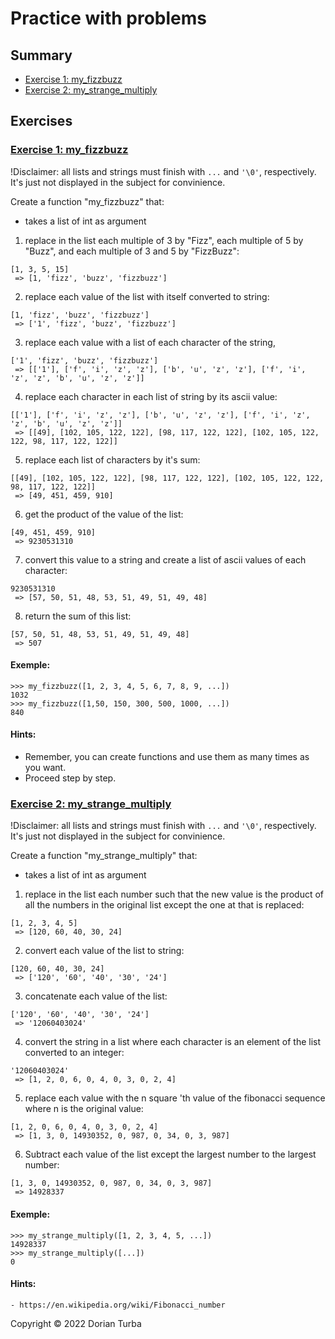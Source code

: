 # Practice with problems

## Summary

- [Exercise 1: my_fizzbuzz][exercise 1 header]
- [Exercise 2: my_strange_multiply][exercise 2 header]

## Exercises

### [Exercise 1: my_fizzbuzz][summary header]

!Disclaimer: all lists and strings must finish with `...` and `'\0'`,
respectively.
It's just not displayed in the subject for convinience.

Create a function "my_fizzbuzz" that:

- takes a list of int as argument

1. replace in the list each multiple of 3 by "Fizz", each multiple of 5 by
   "Buzz", and each multiple of 3 and 5 by "FizzBuzz":

```
[1, 3, 5, 15]
 => [1, 'fizz', 'buzz', 'fizzbuzz']
```

2. replace each value of the list with itself converted to string:

```
[1, 'fizz', 'buzz', 'fizzbuzz']
 => ['1', 'fizz', 'buzz', 'fizzbuzz']
```

3. replace each value with a list of each character of the string,

```
['1', 'fizz', 'buzz', 'fizzbuzz']
 => [['1'], ['f', 'i', 'z', 'z'], ['b', 'u', 'z', 'z'], ['f', 'i', 'z', 'z', 'b', 'u', 'z', 'z']]
```

4. replace each character in each list of string by its ascii value:

```
[['1'], ['f', 'i', 'z', 'z'], ['b', 'u', 'z', 'z'], ['f', 'i', 'z', 'z', 'b', 'u', 'z', 'z']]
 => [[49], [102, 105, 122, 122], [98, 117, 122, 122], [102, 105, 122, 122, 98, 117, 122, 122]]
```

5. replace each list of characters by it's sum:

```
[[49], [102, 105, 122, 122], [98, 117, 122, 122], [102, 105, 122, 122, 98, 117, 122, 122]]
 => [49, 451, 459, 910]
```

6. get the product of the value of the list:

```
[49, 451, 459, 910]
 => 9230531310
```

7. convert this value to a string and create a list of ascii values of each
   character:

```
9230531310
 => [57, 50, 51, 48, 53, 51, 49, 51, 49, 48]
```

8. return the sum of this list:

```
[57, 50, 51, 48, 53, 51, 49, 51, 49, 48]
 => 507
```

#### Exemple:

```
>>> my_fizzbuzz([1, 2, 3, 4, 5, 6, 7, 8, 9, ...])
1032
>>> my_fizzbuzz([1,50, 150, 300, 500, 1000, ...])
840
```

#### Hints:

- Remember, you can create functions and use them as many times as you want.
- Proceed step by step.

### [Exercise 2: my_strange_multiply][summary header]

!Disclaimer: all lists and strings must finish with `...` and `'\0'`,
respectively.
It's just not displayed in the subject for convinience.

Create a function "my_strange_multiply" that:

- takes a list of int as argument

1. replace in the list each number such that the new value is the product of
   all the numbers in the original list except the one at that is replaced:

```
[1, 2, 3, 4, 5]
 => [120, 60, 40, 30, 24]
```

2. convert each value of the list to string:

```
[120, 60, 40, 30, 24]
 => ['120', '60', '40', '30', '24']
```

3. concatenate each value of the list:

```
['120', '60', '40', '30', '24']
 => '12060403024'
```

4. convert the string in a list where each character is an element of the
   list converted to an integer:

```
'12060403024'
 => [1, 2, 0, 6, 0, 4, 0, 3, 0, 2, 4]
```

5. replace each value with the n square 'th value of the fibonacci sequence
   where n is the original value:

```
[1, 2, 0, 6, 0, 4, 0, 3, 0, 2, 4]
 => [1, 3, 0, 14930352, 0, 987, 0, 34, 0, 3, 987]
```

6. Subtract each value of the list except the largest number to the largest
   number:

```
[1, 3, 0, 14930352, 0, 987, 0, 34, 0, 3, 987]
 => 14928337
```

#### Exemple:

```
>>> my_strange_multiply([1, 2, 3, 4, 5, ...])
14928337
>>> my_strange_multiply([...])
0
```

#### Hints:

    - https://en.wikipedia.org/wiki/Fibonacci_number

Copyright © 2022 Dorian Turba

[summary header]: #Summary

[exercise 1 header]: #exercise-1-my_list

[exercise 2 header]: #exercise-2-my_strange_multiply
